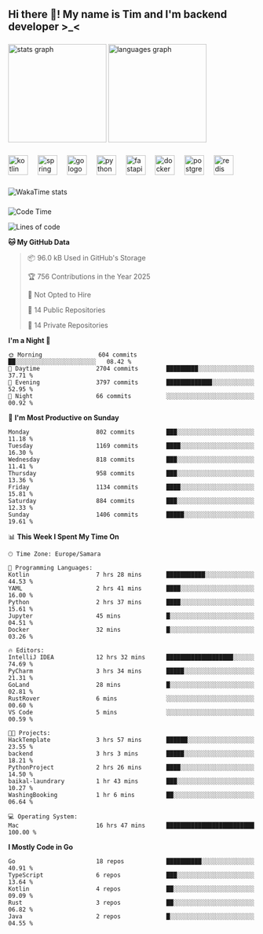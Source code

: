 <h2 align="left">Hi there 👋! My name is Tim and I'm backend developer >_<</h2>

###

<div align="left">
  <img src="https://github-readme-stats-qilm.vercel.app/api?username=intezya&hide_title=false&hide_rank=false&show_icons=true&include_all_commits=true&count_private=true&disable_animations=false&theme=omni&locale=en&hide_border=true&order=1&show=prs_merged&hide=issues" height="200" alt="stats graph"  />
  <img src="https://github-readme-stats-qilm.vercel.app/api/top-langs?username=intezya&locale=en&hide_title=false&layout=donut&langs_count=5&theme=omni&hide_border=true&order=2&exclude_repo=github-readme-stats&hide=mako" height="200" alt="languages graph"  />
</div>

###

<div align="left">
  <img src="https://img.shields.io/badge/Kotlin-7F52FF?logo=kotlin&logoColor=white&style=for-the-badge" height="40" alt="kotlin logo"  />
  <img width="12" />
  <img src="https://img.shields.io/badge/Spring-6DB33F?logo=spring&logoColor=black&style=for-the-badge" height="40" alt="spring logo"  />
  <img width="12" />
  <img src="https://img.shields.io/badge/Go-00ADD8?logo=go&logoColor=white&style=for-the-badge" height="40" alt="go logo"  />
  <img width="12" />
  <img src="https://img.shields.io/badge/Python-3776AB?logo=python&logoColor=white&style=for-the-badge" height="40" alt="python logo"  />
  <img width="12" />
  <img src="https://img.shields.io/badge/FastAPI-009688?logo=fastapi&logoColor=white&style=for-the-badge" height="40" alt="fastapi logo"  />
  <img width="12" />
  <img src="https://img.shields.io/badge/Docker-2496ED?logo=docker&logoColor=white&style=for-the-badge" height="40" alt="docker logo"  />
  <img width="12" />
  <img src="https://img.shields.io/badge/PostgreSQL-4169E1?logo=postgresql&logoColor=white&style=for-the-badge" height="40" alt="postgresql logo"  />
  <img width="12" />
  <img src="https://img.shields.io/badge/Redis-DC382D?logo=redis&logoColor=white&style=for-the-badge" height="40" alt="redis logo"  />
</div>

###

<picture>
	<source
		srcset="https://github-readme-stats-qilm.vercel.app/api/wakatime?username=intezya&theme=omni&layout=compact&hide_border=true"
		media="(prefers-color-scheme: dark)%2C (prefers-color-scheme: no-preference)"
	/>
	<img alt="WakaTime stats" src="https://github-readme-stats-qilm.vercel.app/api/wakatime?username=intezya&theme=omni&layout=compact&hide_border=true&"/>
</picture>

###

<!--START_SECTION:waka-->
![Code Time](http://img.shields.io/badge/Code%20Time-937%20hrs%2027%20mins-blue)

![Lines of code](https://img.shields.io/badge/From%20Hello%20World%20I%27ve%20Written-1.0%20million%20lines%20of%20code-blue)

**🐱 My GitHub Data** 

> 📦 96.0 kB Used in GitHub's Storage 
 > 
> 🏆 756 Contributions in the Year 2025
 > 
> 🚫 Not Opted to Hire
 > 
> 📜 14 Public Repositories 
 > 
> 🔑 14 Private Repositories 
 > 
**I'm a Night 🦉** 

```text
🌞 Morning                604 commits         ██░░░░░░░░░░░░░░░░░░░░░░░   08.42 % 
🌆 Daytime                2704 commits        █████████░░░░░░░░░░░░░░░░   37.71 % 
🌃 Evening                3797 commits        █████████████░░░░░░░░░░░░   52.95 % 
🌙 Night                  66 commits          ░░░░░░░░░░░░░░░░░░░░░░░░░   00.92 % 
```
📅 **I'm Most Productive on Sunday** 

```text
Monday                   802 commits         ███░░░░░░░░░░░░░░░░░░░░░░   11.18 % 
Tuesday                  1169 commits        ████░░░░░░░░░░░░░░░░░░░░░   16.30 % 
Wednesday                818 commits         ███░░░░░░░░░░░░░░░░░░░░░░   11.41 % 
Thursday                 958 commits         ███░░░░░░░░░░░░░░░░░░░░░░   13.36 % 
Friday                   1134 commits        ████░░░░░░░░░░░░░░░░░░░░░   15.81 % 
Saturday                 884 commits         ███░░░░░░░░░░░░░░░░░░░░░░   12.33 % 
Sunday                   1406 commits        █████░░░░░░░░░░░░░░░░░░░░   19.61 % 
```


📊 **This Week I Spent My Time On** 

```text
🕑︎ Time Zone: Europe/Samara

💬 Programming Languages: 
Kotlin                   7 hrs 28 mins       ███████████░░░░░░░░░░░░░░   44.53 % 
YAML                     2 hrs 41 mins       ████░░░░░░░░░░░░░░░░░░░░░   16.00 % 
Python                   2 hrs 37 mins       ████░░░░░░░░░░░░░░░░░░░░░   15.61 % 
Jupyter                  45 mins             █░░░░░░░░░░░░░░░░░░░░░░░░   04.51 % 
Docker                   32 mins             █░░░░░░░░░░░░░░░░░░░░░░░░   03.26 % 

🔥 Editors: 
IntelliJ IDEA            12 hrs 32 mins      ███████████████████░░░░░░   74.69 % 
PyCharm                  3 hrs 34 mins       █████░░░░░░░░░░░░░░░░░░░░   21.31 % 
GoLand                   28 mins             █░░░░░░░░░░░░░░░░░░░░░░░░   02.81 % 
RustRover                6 mins              ░░░░░░░░░░░░░░░░░░░░░░░░░   00.60 % 
VS Code                  5 mins              ░░░░░░░░░░░░░░░░░░░░░░░░░   00.59 % 

🐱‍💻 Projects: 
HackTemplate             3 hrs 57 mins       ██████░░░░░░░░░░░░░░░░░░░   23.55 % 
backend                  3 hrs 3 mins        █████░░░░░░░░░░░░░░░░░░░░   18.21 % 
PythonProject            2 hrs 26 mins       ████░░░░░░░░░░░░░░░░░░░░░   14.50 % 
baikal-laundrary         1 hr 43 mins        ███░░░░░░░░░░░░░░░░░░░░░░   10.27 % 
WashingBooking           1 hr 6 mins         ██░░░░░░░░░░░░░░░░░░░░░░░   06.64 % 

💻 Operating System: 
Mac                      16 hrs 47 mins      █████████████████████████   100.00 % 
```

**I Mostly Code in Go** 

```text
Go                       18 repos            ██████████░░░░░░░░░░░░░░░   40.91 % 
TypeScript               6 repos             ███░░░░░░░░░░░░░░░░░░░░░░   13.64 % 
Kotlin                   4 repos             ██░░░░░░░░░░░░░░░░░░░░░░░   09.09 % 
Rust                     3 repos             ██░░░░░░░░░░░░░░░░░░░░░░░   06.82 % 
Java                     2 repos             █░░░░░░░░░░░░░░░░░░░░░░░░   04.55 % 
```




<!--END_SECTION:waka-->
